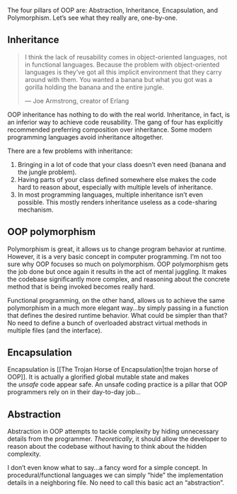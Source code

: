 The four pillars of OOP are: Abstraction, Inheritance, Encapsulation, and Polymorphism. Let’s see what they really are, one-by-one.

## Inheritance

> I think the lack of reusability comes in object-oriented languages, not in functional languages. Because the problem with object-oriented languages is they’ve got all this implicit environment that they carry around with them. You wanted a banana but what you got was a gorilla holding the banana and the entire jungle.
> 
> — Joe Armstrong, creator of Erlang

OOP inheritance has nothing to do with the real world. Inheritance, in fact, is an inferior way to achieve code reusability. The gang of four has explicitly recommended preferring composition over inheritance. Some modern programming languages avoid inheritance altogether.

There are a few problems with inheritance:

1. Bringing in a lot of code that your class doesn’t even need (banana and the jungle problem).
2. Having parts of your class defined somewhere else makes the code hard to reason about, especially with multiple levels of inheritance.
3. In most programming languages, multiple inheritance isn’t even possible. This mostly renders inheritance useless as a code-sharing mechanism.

## OOP polymorphism

Polymorphism is great, it allows us to change program behavior at runtime. However, it is a very basic concept in computer programming. I’m not too sure why OOP focuses so much on polymorphism. OOP polymorphism gets the job done but once again it results in the act of mental juggling. It makes the codebase significantly more complex, and reasoning about the concrete method that is being invoked becomes really hard.

Functional programming, on the other hand, allows us to achieve the same polymorphism in a much more elegant way…by simply passing in a function that defines the desired runtime behavior. What could be simpler than that? No need to define a bunch of overloaded abstract virtual methods in multiple files (and the interface).

## Encapsulation

Encapsulation is [[The Trojan Horse of Encapsulation|the trojan horse of OOP]]. It is actually a glorified global mutable state and makes the _unsafe_ code appear safe. An unsafe coding practice is a pillar that OOP programmers rely on in their day-to-day job…

## Abstraction

Abstraction in OOP attempts to tackle complexity by hiding unnecessary details from the programmer. _Theoretically_, it should allow the developer to reason about the codebase without having to think about the hidden complexity.

I don’t even know what to say…a fancy word for a simple concept. In procedural/functional languages we can simply “hide” the implementation details in a neighboring file. No need to call this basic act an “abstraction”.